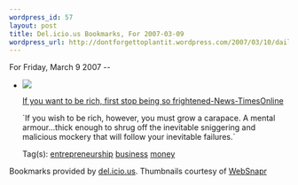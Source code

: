 ```yaml
--- 
wordpress_id: 57
layout: post
title: Del.icio.us Bookmarks, For 2007-03-09
wordpress_url: http://dontforgettoplantit.wordpress.com/2007/03/10/daily-delicious-15/
---
```

<p class="daily-delicious-header">For Friday, March 9 2007 --</p>
<ul class="daily-delicious">
    <li><img src="http://images.websnapr.com/?url=http://www.timesonline.co.uk/tol/news/article1084093.ece"> <p><a href="http://www.timesonline.co.uk/tol/news/article1084093.ece" title="http://www.timesonline.co.uk/tol/news/article1084093.ece">If you want to be rich, first stop being so frightened-News-TimesOnline</a></p>
<p>`If you wish to be rich, however, you must grow a carapace. A mental armour...thick enough to shrug off the inevitable sniggering and malicious mockery that will follow your inevitable failures.`</p><div class="daily-delicious-tags">Tag(s): <a href="http://del.icio.us/popular/entrepreneurship">entrepreneurship</a> <a href="http://del.icio.us/popular/business">business</a> <a href="http://del.icio.us/popular/money">money</a> </div></li></ul><p class="daily-delicious-footer">Bookmarks provided by <a href="http://del.icio.us/cyu">del.icio.us</a>.  Thumbnails courtesy of <a href="http://websnapr.com">WebSnapr</a>
